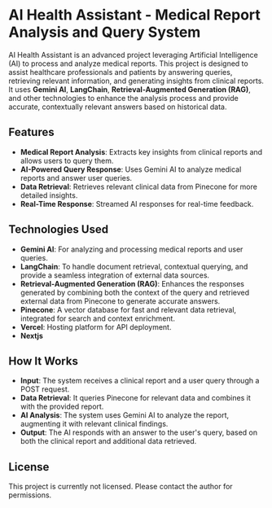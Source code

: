 
# AI Health Assistant - Medical Report Analysis and Query System

AI Health Assistant is an advanced project leveraging Artificial Intelligence (AI) to process and analyze medical reports. This project is designed to assist healthcare professionals and patients by answering queries, retrieving relevant information, and generating insights from clinical reports. It uses **Gemini AI**, **LangChain**, **Retrieval-Augmented Generation (RAG)**, and other technologies to enhance the analysis process and provide accurate, contextually relevant answers based on historical data.

## Features

- **Medical Report Analysis**: Extracts key insights from clinical reports and allows users to query them.
- **AI-Powered Query Response**: Uses Gemini AI to analyze medical reports and answer user queries.
- **Data Retrieval**: Retrieves relevant clinical data from Pinecone for more detailed insights.
- **Real-Time Response**: Streamed AI responses for real-time feedback.

## Technologies Used

- **Gemini AI**: For analyzing and processing medical reports and user queries.
- **LangChain**: To handle document retrieval, contextual querying, and provide a seamless integration of external data sources.
- **Retrieval-Augmented Generation (RAG)**: Enhances the responses generated by combining both the context of the query and retrieved external data from Pinecone to generate accurate answers.
- **Pinecone**: A vector database for fast and relevant data retrieval, integrated for search and context enrichment.
- **Vercel**: Hosting platform for API deployment.
- **Nextjs**



## How It Works

- **Input**: The system receives a clinical report and a user query through a POST request.
- **Data Retrieval**: It queries Pinecone for relevant data and combines it with the provided report.
- **AI Analysis**: The system uses Gemini AI to analyze the report, augmenting it with relevant clinical findings.
- **Output**: The AI responds with an answer to the user's query, based on both the clinical report and additional data retrieved.

## License

This project is currently not licensed. Please contact the author for permissions.
